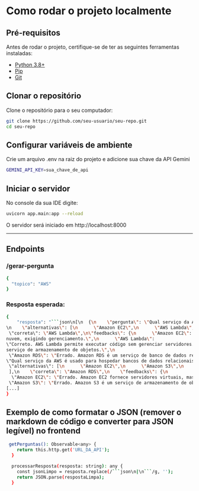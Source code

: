 # Como rodar o projeto localmente

## Pré-requisitos

Antes de rodar o projeto, certifique-se de ter as seguintes ferramentas instaladas:

- [Python 3.8+](https://www.python.org/downloads/)
- [Pip](https://pip.pypa.io/en/stable/)
- [Git](https://git-scm.com/)

## Clonar o repositório
Clone o repositório para o seu computador:

```bash
git clone https://github.com/seu-usuario/seu-repo.git
cd seu-repo
```
## Configurar variáveis de ambiente
Crie um arquivo .env na raiz do projeto e adicione sua chave da API Gemini

```bash
GEMINI_API_KEY=sua_chave_de_api
```
## Iniciar o servidor
No console da sua IDE digite:
```bash
uvicorn app.main:app --reload
```
O servidor será iniciado em http://localhost:8000

---

## Endpoints
### /gerar-pergunta
```bash
{
  "topico": "AWS"
}
```
### Resposta esperada:
```bash
{
	"resposta": "```json\n[\n  {\n    \"pergunta\": \"Qual serviço da AWS permite que você execute código sem provisionar ou gerenciar servidores?\",
\n    \"alternativas\": [\n      \"Amazon EC2\",\n      \"AWS Lambda\",\n      \"Amazon S3\",\n      \"Amazon RDS\"\n    ],\n
 \"correta\": \"AWS Lambda\",\n\"feedbacks\": {\n      \"Amazon EC2\": \"Errado. Amazon EC2 fornece servidores virtuais na
nuvem, exigindo gerenciamento.\",\n      \"AWS Lambda\":
\"Correto. AWS Lambda permite executar código sem gerenciar servidores.\",\n      \"Amazon S3\": \"Errado. Amazon S3 é um
serviço de armazenamento de objetos.\",\n
 \"Amazon RDS\": \"Errado. Amazon RDS é um serviço de banco de dados relacional.\"\n    }\n  },\n  {\n    \"pergunta\":
\"Qual serviço da AWS é usado para hospedar bancos de dados relacionais?\",\n
 \"alternativas\": [\n      \"Amazon EC2\",\n      \"Amazon S3\",\n      \"Amazon RDS\",\n      \"Amazon CloudFront\"\n
 ],\n    \"correta\": \"Amazon RDS\",\n    \"feedbacks\": {\n
  \"Amazon EC2\": \"Errado. Amazon EC2 fornece servidores virtuais, mas não é especificamente para bancos de dados.\",\n
 \"Amazon S3\": \"Errado. Amazon S3 é um serviço de armazenamento de objetos.\",\n
[...]
}
```

## Exemplo de como formatar o JSON (remover o markdown de código e converter para JSON legível) no frontend
```bash
 getPerguntas(): Observable<any> {
    return this.http.get('URL_DA_API');
  }

  processarResposta(resposta: string): any {
    const jsonLimpo = resposta.replace(/```json\n|\n```/g, '');
    return JSON.parse(respostaLimpa);
  }
```
